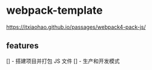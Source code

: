 # webpack-template

https://itxiaohao.github.io/passages/webpack4-pack-js/

## features

[] - 搭建项目并打包 JS 文件
[] - 生产和开发模式
